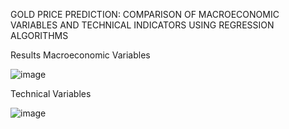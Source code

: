 GOLD PRICE PREDICTION: COMPARISON OF MACROECONOMIC VARIABLES AND TECHNICAL INDICATORS USING REGRESSION ALGORITHMS

Results
Macroeconomic Variables

![image](https://github.com/Ozi-cyber/Machine-Learning-Project/assets/142804716/bdbeb73c-976e-4d66-9027-49a48ee9c203)


Technical Variables

![image](https://github.com/Ozi-cyber/Machine-Learning-Project/assets/142804716/da5c1c82-a43d-4983-bb18-509986632079)


